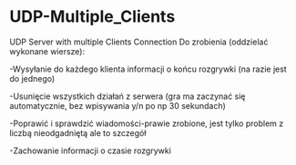 # UDP-Multiple_Clients
UDP Server with multiple Clients Connection
Do zrobienia (oddzielać wykonane wiersze):

-Wysyłanie do każdego klienta informacji o końcu rozgrywki (na razie jest do jednego)

-Usunięcie wszystkich działań z serwera (gra ma zaczynać się automatycznie, bez wpisywania y/n po np 30 sekundach)

-Poprawić i sprawdzić wiadomości-prawie zrobione, jest tylko problem z liczbą nieodgadniętą ale to szczegół

-Zachowanie informacji o czasie rozgrywki


